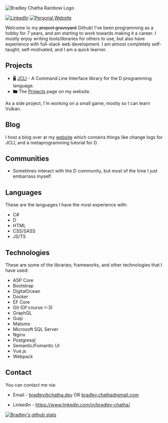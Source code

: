 ![Bradley Chatha Rainbow Logo](https://imgur.com/Q3Di8Wy.gif)

[![LinkedIn](https://content.linkedin.com/content/dam/me/business/en-us/amp/brand-site/v2/bg/LI-Bug.svg.original.svg)](https://www.linkedin.com/in/bradley-chatha/)
[![Personal Website](https://i.imgur.com/TnstTii.png])](https://bradley.chatha.dev/?pk_campaign=github&pk_kwd=icon)

Welcome to my ~~project graveyard~~ Github! I've been programming as a hobby for 7 years, and am starting to work towards making it a career. I mostly enjoy writing tools/libraries for others to use, but also have experience with full-stack web development. I am almost completely self-taught; self-motivated, and I am a quick learner.

## Projects

* 🖥️ [JCLI](https://github.com/SealabJaster/jcli/tree/master/source/jaster/cli) - A Command Line Interface library for the D programming language.
* 🖿 The [Projects](https://bradley.chatha.dev/Projects) page on my website.

As a side project, I'm working on a small game, mostly so I can learn Vulkan.

## Blog

I host a blog over at my [website](https://bradley.chatha.dev/Blog?pk_campaign=github&pk_kwd=direct) which contains things like change logs for JCLI, and a metaprogramming tutorial for D.

## Communities

* Sometimes interact with the D community, but most of the time I just embarrass myself.

## Languages

These are the languages I have the most experience with:

* C#
* D
* HTML
* CSS/SASS
* JS/TS

## Technologies

These are some of the libraries; frameworks, and other technologies that I have used:

* ASP Core
* Bootstrap
* DigitalOcean
* Docker
* EF Core
* Git (Of course >:3)
* GraphQL
* Gulp
* Matomo
* Microsoft SQL Server
* Nginx
* Postgresql
* Semantic/Fomantic UI
* Vue.js
* Webpack

## Contact

You can contact me via:

* Email - [bradley@chatha.dev](mailto:bradley@chatha.dev) OR [bradley.chatha@gmail.com](mailto:bradley.chatha@gmail.com)

* LinkedIn - https://www.linkedin.com/in/bradley-chatha/

[![Bradley's github stats](https://github-readme-stats.vercel.app/api?username=BradleyChatha&show_icons=true&theme=radical)](https://github.com/anuraghazra/github-readme-stats)
